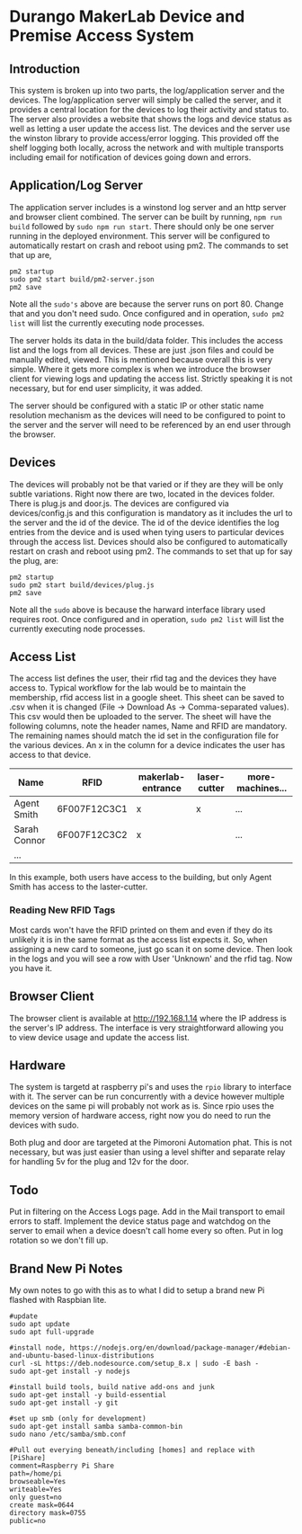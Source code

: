 # Durango MakerLab Device and Premise Access System

## Introduction
This system is broken up into two parts, the log/application server and the devices.  The log/application server will simply be called the server, and it provides a central location for the devices to log their activity and status to.  The server also provides a website that shows the logs and device status as well as letting a user update the access list.  The devices and the server use the winston library to provide access/error logging.  This provided off the shelf logging both locally, across the network and with multiple transports including email for notification of devices going down and errors.

## Application/Log Server
The application server includes is a winstond log server and an http server and browser client combined.  The server can be built by running, `npm run build` followed by `sudo npm run start`.  There should only be one server running in the deployed environment.  This server will be configured to automatically restart on crash and reboot using pm2.  The commands to set that up are, 

```
pm2 startup
sudo pm2 start build/pm2-server.json
pm2 save
```

Note all the `sudo's` above are because the server runs on port 80.  Change that and you don't need sudo.  Once configured and in operation, `sudo pm2 list` will list the currently executing node processes.

The server holds its data in the build/data folder.  This includes the access list and the logs from all devices.  These are just .json files and could be manually edited, viewed.  This is mentioned because overall this is very simple.  Where it gets more complex is when we introduce the browser client for viewing logs and updating the access list.  Strictly speaking it is not necessary, but for end user simplicity, it was added.

The server should be configured with a static IP or other static name resolution mechanism as the devices will need to be configured to point to the server and the server will need to be referenced by an end user through the browser.

## Devices
The devices will probably not be that varied or if they are they will be only subtle variations.  Right now there are two, located in the devices folder.  There is plug.js and door.js.  The devices are configured via devices/config.js and this configuration is mandatory as it includes the url to the server and the id of the device.  The id of the device identifies the log entries from the device and is used when tying users to particular devices through the access list.  Devices should also be configured to automatically restart on crash and reboot using pm2.  The commands to set that up for say the plug, are:

```
pm2 startup
sudo pm2 start build/devices/plug.js
pm2 save
```
Note all the `sudo` above is because the harward interface library used requires root.  Once configured and in operation, `sudo pm2 list` will list the currently executing node processes.

## Access List
The access list defines the user, their rfid tag and the devices they have access to.  Typical workflow for the lab would be to maintain the membership, rfid access list in a google sheet.  This sheet can be saved to .csv when it is changed (File -> Download As -> Comma-separated values).  This csv would then be uploaded to the server.  The sheet will have the following columns, note the header names, Name and RFID are mandatory.  The remaining names should match the id set in the configuration file for the various devices.  An x in the column for a device indicates the user has access to that device.

Name | RFID | makerlab-entrance | laser-cutter | more-machines...
---- | ---- | ----------------- | ------------ | ----------------
Agent Smith | 6F007F12C3C1 | x | x | ...
Sarah Connor | 6F007F12C3C2 | x |  | ...
... | | | 

In this example, both users have access to the building, but only Agent Smith has access to the laster-cutter.

### Reading New RFID Tags 
Most cards won't have the RFID printed on them and even if they do its unlikely it is in the same format as the access list expects it.  So, when assigning a new card to someone, just go scan it on some device.  Then look in the logs and you will see a row with User 'Unknown' and the rfid tag.  Now you have it.

## Browser Client
The browser client is available at http://192.168.1.14 where the IP address is the server's IP address.  The interface is very straightforward allowing you to view device usage and update the access list.  

## Hardware
The system is targetd at raspberry pi's and uses the `rpio` library to interface with it.  The server can be run concurrently with a device however multiple devices on the same pi will probably not work as is.  Since rpio uses the memory version of hardware access, right now you do need to run the devices with sudo.

Both plug and door are targeted at the Pimoroni Automation phat.  This is not necessary, but was just easier than using a level shifter and separate relay for handling 5v for the plug and 12v for the door.

## Todo
Put in filtering on the Access Logs page.
Add in the Mail transport to email errors to staff.
Implement the device status page and watchdog on the server to email when a device doesn't call home every so often.
Put in log rotation so we don't fill up.

## Brand New Pi Notes

My own notes to go with this as to what I did to setup a brand new Pi flashed with Raspbian lite.

```
#update
sudo apt update
sudo apt full-upgrade

#install node, https://nodejs.org/en/download/package-manager/#debian-and-ubuntu-based-linux-distributions
curl -sL https://deb.nodesource.com/setup_8.x | sudo -E bash -
sudo apt-get install -y nodejs

#install build tools, build native add-ons and junk
sudo apt-get install -y build-essential
sudo apt-get install -y git

#set up smb (only for development)
sudo apt-get install samba samba-common-bin
sudo nano /etc/samba/smb.conf

#Pull out everying beneath/including [homes] and replace with
[PiShare]
comment=Raspberry Pi Share
path=/home/pi
browseable=Yes
writeable=Yes
only guest=no
create mask=0644
directory mask=0755
public=no
```
